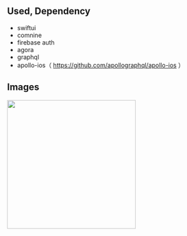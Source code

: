 ## Used, Dependency

- swiftui
- comnine
- firebase auth
- agora
- graphql
- apollo-ios（ https://github.com/apollographql/apollo-ios ）

## Images
<img width="300" alt="" src="https://user-images.githubusercontent.com/2268288/148221637-9fcaa3fc-5f6e-44c5-8c67-b3bcebebe069.png">
